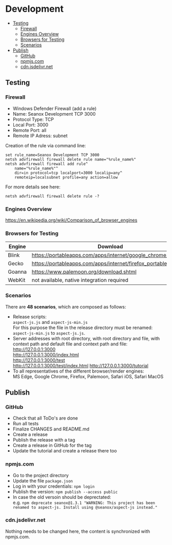# Development

- [Testing](#testing)
  - [Firewall](#firewall)
  - [Engines Overview](#engines-overview)
  - [Browsers for Testing](#browsers-for-testing)
  - [Scenarios](#scenarios)
- [Publish](#publish)
  - [GitHub](#github)
  - [npmjs.com](#npmjscom)
  - [cdn.jsdelivr.net](#cdnjsdelivrnet)

## Testing

### Firewall
- Windows Defender Firewall (add a rule)
- Name: Seanox Development TCP 3000
- Protocol Type: TCP
- Local Port: 3000
- Remote Port: all
- Remote IP Adress: subnet

Creation of the rule via command line:

```
set rule_name=Seanox Development TCP 3000
netsh advfirewall firewall delete rule name="%rule_name%"
netsh advfirewall firewall add rule^
    name="%rule_name%"^
    dir=in protocol=tcp localport=3000 localip=any^
    remoteip=localsubnet profile=any action=allow
```

For more details see here:

```
netsh advfirewall firewall delete rule -?
```

### Engines Overview
https://en.wikipedia.org/wiki/Comparison_of_browser_engines

### Browsers for Testing
| Engine | Download                                                      |
| ------ | ------------------------------------------------------------- | 
| Blink  | https://portableapps.com/apps/internet/google_chrome_portable |
| Gecko  | https://portableapps.com/apps/internet/firefox_portable       |
| Goanna | https://www.palemoon.org/download.shtml                       |
| WebKit | not available, native integration required                    |

### Scenarios
There are __48 scenarios__, which are composed as follows:

- Release scripts:  
 `aspect-js.js` and `aspect-js-min.js`  
  For this purpose the file in the release directory must be renamed:
  `aspect-js-min.js` to `aspect-js.js`.
- Server addresses with root directory, with root directory and file, with
  context path and default file and context path and file:  
  http://127.0.0.1:3000  
  http://127.0.0.1:3000/index.html  
  http://127.0.0.1:3000/test  
  http://127.0.0.1:3000/test/index.html
  http://127.0.0.1:3000/tutorial
- To all representatives of the different browser/render engines:  
  MS Edge, Google Chrome, Firefox, Palemoon, Safari iOS, Safari MacOS

## Publish

### GitHub
- Check that all ToDo's are done
- Run all tests
- Finalize CHANGES and README.md
- Create a release
- Publish the release with a tag
- Create a release in GitHub for the tag
- Update the tutorial and create a release there too

### npmjs.com
- Go to the project directory
- Update the file `package.json`
- Log in with your credentials: `npm login`
- Publish the version: `npm publish --access public`
- In case the old versoin should be deprectated:  
  e.g. `npm deprecate seanox@1.3.1 "WARNING: This project has been renamed to aspect-js. Install using @seanox/aspect-js instead."`

### cdn.jsdelivr.net
Nothing needs to be changed here, the content is synchronized with npmjs.com.
